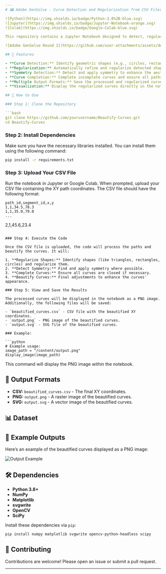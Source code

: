 ```yaml
---
# 🖼️ Adobe GenSolve - Curve Detection and Regularization from CSV Files - Round 2 Submission

![Python](https://img.shields.io/badge/Python-3.8%2B-blue.svg)
![Jupyter](https://img.shields.io/badge/Jupyter-Notebook-orange.svg)
![Colab](https://img.shields.io/badge/Google-Colab-blue.svg)

This repository contains a Jupyter Notebook designed to detect, regularize, and enhance curves from a dataset of XY path coordinates stored in CSV files. The notebook processes the curves by identifying geometric shapes, detecting symmetry, and completing incomplete curves. The results are then visualized and saved in multiple formats, including PNG, SVG, and CSV.

![Adobe GenSolve Round 2](https://github.com/user-attachments/assets/de3cee7f-c506-4119-ab32-4f9a106a058e)

## 🌟 Features

- **Curve Detection:** Identify geometric shapes (e.g., circles, rectangles) within the input data.
- **Regularization:** Automatically refine and regularize detected shapes for better accuracy.
- **Symmetry Detection:** Detect and apply symmetry to enhance the aesthetic of curves.
- **Curve Completion:** Complete incomplete curves and ensure all paths are fully closed.
- **Multiple Output Formats:** Save the processed and regularized curves as CSV, PNG, and SVG files.
- **Visualization:** Display the regularized curves directly in the notebook as a PNG image.

## 🚀 How to Use

### Step 1: Clone the Repository

```bash
git clone https://github.com/yourusername/Beautify-Curves.git
cd Beautify-Curves
```

### Step 2: Install Dependencies

Make sure you have the necessary libraries installed. You can install them using the following command:

```bash
pip install -r requirements.txt
```

### Step 3: Upload Your CSV File

Run the notebook in Jupyter or Google Colab. When prompted, upload your CSV file containing the XY path coordinates. The CSV file should have the following format:

```csv
path_id,segment_id,x,y
1,1,34.5,78.3
1,1,35.0,79.0
...
```

2,1,45.6,23.4
```

### Step 4: Execute the Code

Once the CSV file is uploaded, the code will process the paths and beautify the curves. It will:

1. **Regularize Shapes:** Identify shapes (like triangles, rectangles, circles) and regularize them.
2. **Detect Symmetry:** Find and apply symmetry where possible.
3. **Complete Curves:** Ensure all curves are closed if necessary.
4. **Beautify Curves:** Final adjustments to enhance the curves' appearance.

### Step 5: View and Save the Results

The processed curves will be displayed in the notebook as a PNG image. Additionally, the following files will be saved:

- `beautified_curves.csv` - CSV file with the beautified XY coordinates.
- `output.png` - PNG image of the beautified curves.
- `output.svg` - SVG file of the beautified curves.

### Example:

```python
# Example usage:
image_path = "/content/output.png"
display_image(image_path)
```

This command will display the PNG image within the notebook.

## 📂 Output Formats

- **CSV:** `beautified_curves.csv` - The final XY coordinates.
- **PNG:** `output.png` - A raster image of the beautified curves.
- **SVG:** `output.svg` - A vector image of the beautified curves.

## 📊 Dataset

## 🎨 Example Outputs

Here’s an example of the beautified curves displayed as a PNG image:

![Output Example](output.png)

## 🛠️ Dependencies

- **Python 3.8+**
- **NumPy**
- **Matplotlib**
- **svgwrite**
- **OpenCV**
- **SciPy**

Install these dependencies via `pip`:

```bash
pip install numpy matplotlib svgwrite opencv-python-headless scipy
```

## 🤝 Contributing

Contributions are welcome! Please open an issue or submit a pull request.

---
